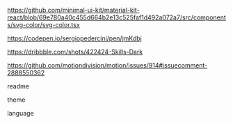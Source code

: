 https://github.com/minimal-ui-kit/material-kit-react/blob/69e780a40c455d664b2e13c525faf1d492a072a7/src/components/svg-color/svg-color.tsx

https://codepen.io/sergiopedercini/pen/jmKdbj

https://dribbble.com/shots/422424-Skills-Dark

https://github.com/motiondivision/motion/issues/914#issuecomment-2888550362

readme

theme

language